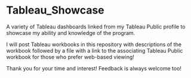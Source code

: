 # Tableau_Showcase
A variety of Tableau dashboards linked from my Tableau Public profile to showcase my ability and knowledge of the program.

I will post Tableau workbooks in this repository with descriptions of the workbook followed by a file with a link to the associating Tableau Public workbook for those who prefer web-based viewing! 

Thank you for your time and interest! Feedback is always welcome too!
